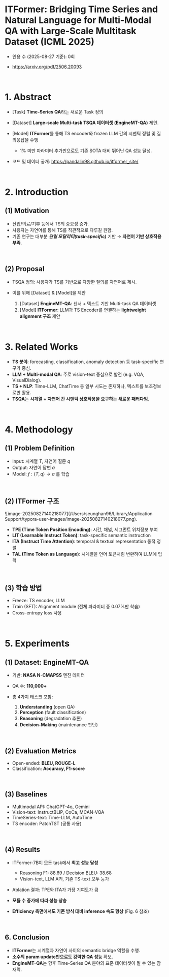 # ITFormer: Bridging Time Series and Natural Language for Multi-Modal QA with Large-Scale Multitask Dataset (ICML 2025)

- 인용 수 (2025-08-27 기준): 0회

- https://arxiv.org/pdf/2506.20093

<br>

# **1. Abstract**

- [Task] **Time-Series QA**라는 새로운 Task 정의
- [Dataset] **Large-scale Multi-task TSQA 데이터셋 (EngineMT-QA)** 제안.
- [Model] **ITFormer**를 통해 TS encoder와 frozen LLM 간의 시맨틱 정렬 및 질의응답을 수행
  - 1% 미만 파라미터 추가만으로도 기존 SOTA 대비 뛰어난 QA 성능 달성.

- 코드 및 데이터 공개: https://pandalin98.github.io/itformer_site/ 

<br>

# **2. Introduction**

## (1) **Motivation**

- 산업/의료/기후 등에서 TS의 중요성 증가.
- 사용자는 자연어를 통해 TS를 직관적으로 다루길 원함.
- 기존 연구는 대부분 ***단일 모달리티(task-specific)*** 기반 → **자연어 기반 상호작용 부족**.

<br>

## (2) **Proposal**

- TSQA 정의: 사용자가 TS를 기반으로 다양한 질의를 자연어로 제시.

- 이를 위해 [Dataset] & [Model]을 제안

  1. [Dataset] **EngineMT-QA**: 센서 + 텍스트 기반 Multi-task QA 데이터셋
  2. [Model] **ITFormer**: LLM과 TS Encoder를 연결하는 **lightweight alignment 구조** 제안 
  

<br>

# **3. Related Works**

- **TS 분야**: forecasting, classification, anomaly detection 등 task-specific 연구가 중심.
- **LLM + Multi-modal QA**: 주로 vision-text 중심으로 발전 (e.g. VQA, VisualDialog).
- **TS + NLP**: Time-LLM, ChatTime 등 일부 시도는 존재하나, 텍스트를 보조정보로만 활용.
- **TSQA**는 **시계열 + 자연어 간 시맨틱 상호작용을 요구하는 새로운 패러다임**.

<br>

# **4. Methodology**

## **(1) Problem Definition**

- Input: 시계열 $T$, 자연어 질문 $q$
- Output: 자연어 답변 $a$
- Model: $f : (T, q) → a$ 를 학습

<br>

## **(2) ITFormer 구조**

![image-20250827140218077](/Users/seunghan96/Library/Application Support/typora-user-images/image-20250827140218077.png).

- **TPE (Time Token Position Encoding)**: 시간, 채널, 세그먼트 위치정보 부여
- **LIT (Learnable Instruct Token)**: task-specific semantic instruction
- **ITA (Instruct Time Attention)**: temporal & textual representation 동적 정렬
- **TAL (Time Token as Language)**: 시계열을 언어 토큰처럼 변환하여 LLM에 입력

<br>

## **(3) 학습 방법**

- Freeze: TS encoder, LLM
- Train (SFT): Alignment module (전체 파라미터 중 0.07%만 학습)
- Cross-entropy loss 사용 

<br>

# **5. Experiments**

## **(1) Dataset: EngineMT-QA**

- 기반: **NASA N-CMAPSS** 엔진 데이터

- QA 수: **110,000+**

- 총 4가지 태스크 포함:

  1. **Understanding** (open QA)
  2. **Perception** (fault classification)
  3. **Reasoning** (degradation 추론)
  4. **Decision-Making** (maintenance 판단)
  

<br>

## (2) **Evaluation Metrics**

- Open-ended: **BLEU, ROUGE-L**
- Classification: **Accuracy, F1-score**

<br>

## (3) **Baselines**

- Multimodal API: ChatGPT-4o, Gemini
- Vision-text: InstructBLIP, CoCa, MCAN-VQA
- TimeSeries-text: Time-LLM, AutoTime
- TS encoder: PatchTST (공통 사용)

<br>

## (4) **Results**

- ITFormer-7B이 모든 task에서 **최고 성능 달성**

  - Reasoning F1: 88.69 / Decision BLEU: 38.68
  - Vision-text, LLM API, 기존 TS-text 모두 능가
  
- Ablation 결과: TPE와 ITA가 가장 기여도가 큼

- **모듈 수 증가에 따라 성능 상승**

- **Efficiency 측면에서도 기존 방식 대비 inference 속도 향상** (Fig. 6 참조) 

<br>

## **6. Conclusion**

- **ITFormer**는 시계열과 자연어 사이의 semantic bridge 역할을 수행.
- **소수의 param update만으로도 강력한 QA 성능** 확보.
- **EngineMT-QA**는 향후 Time-Series QA 분야의 표준 데이터셋이 될 수 있는 잠재력.
